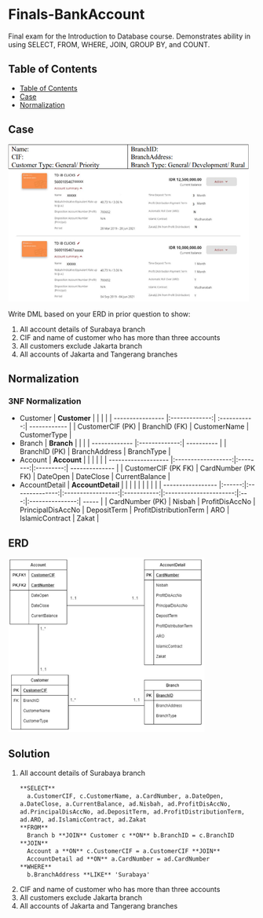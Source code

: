 # Finals-BankAccount
Final exam for the Introduction to Database course. Demonstrates ability in using SELECT, FROM, WHERE, JOIN, GROUP BY, and COUNT.

## Table of Contents  
  * [Table of Contents](#table-of-contents)
  * [Case](#case)
  * [Normalization](#normalization)
  

## Case
<img src="https://github.com/zahraprivias/Finals-BankAccount/blob/d266e1faa5efc4e1cc450282ebb5726baff67fab/soal.png" alt="Image" width="490" height="320">

Write DML based on your ERD in prior question to show:  
1. All account details of Surabaya branch  
2. CIF and name of customer who has more than three accounts  
3. All customers exclude Jakarta branch  
4. All accounts of Jakarta and Tangerang branches  

## Normalization
### 3NF Normalization  
- Customer
  | **Customer**     |               |              |              |
  | ---------------- |:-------------:| :-----------:| ------------ |
  | CustomerCIF (PK) | BranchID (FK) | CustomerName | CustomerType |  
- Branch
  | **Branch**    |               |            |
  | ------------- |:-------------:| ---------- |
  | BranchID (PK) | BranchAddress | BranchType |
- Account
  | **Account**         |                    |          |           |                |
  | ------------------- |:------------------:|:--------:|:---------:| -------------- |
  | CustomerCIF (PK FK) | CardNumber (PK FK) | DateOpen | DateClose | CurrentBalance |
- AccountDetail
  | **AccountDetail** |        |                |                   |             |                        |     |                 |       |
  | ----------------- |:------:|:--------------:|:-----------------:|:-----------:|:----------------------:|:---:|:---------------:| ----- |
  | CardNumber (PK)   | Nisbah | ProfitDisAccNo | PrincipalDisAccNo | DepositTerm | ProfitDistributionTerm | ARO | IslamicContract | Zakat |
  
## ERD
<p>
    <img src="https://github.com/zahraprivias/Finals-BankAccount/blob/0df58ac7e6b0671df3e387be65c76484ad2fb6da/ERD.png" width="400" height="355"/>
</p>

## Solution
1. All account details of Surabaya branch  
   ```
   **SELECT**
     a.CustomerCIF, c.CustomerName, a.CardNumber, a.DateOpen, a.DateClose, a.CurrentBalance, ad.Nisbah, ad.ProfitDisAccNo, ad.PrincipalDisAccNo, ad.DepositTerm, ad.ProfitDistributionTerm, ad.ARO, ad.IslamicContract, ad.Zakat  
   **FROM**
     Branch b **JOIN** Customer c **ON** b.BranchID = c.BranchID **JOIN**  
     Account a **ON** c.CustomerCIF = a.CustomerCIF **JOIN**  
     AccountDetail ad **ON** a.CardNumber = ad.CardNumber  
   **WHERE**
     b.BranchAddress **LIKE** 'Surabaya'
   ```
2. CIF and name of customer who has more than three accounts  
3. All customers exclude Jakarta branch  
4. All accounts of Jakarta and Tangerang branches  
